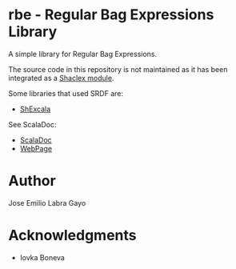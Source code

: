 rbe - Regular Bag Expressions Library
=========================

A simple library for Regular Bag Expressions. 

The source code in this repository is not maintained as it has been integrated as a [Shaclex module](https://github.com/labra/shaclex/tree/master/modules/rbe).

Some libraries that used SRDF are:

* [ShExcala](http://labra.github.io/ShExcala/)

See ScalaDoc:

* [ScalaDoc](http://labra.github.io/rbe/latest/api/)
* [WebPage](http://labra.github.io/rbe/)


# Author

Jose Emilio Labra Gayo

# Acknowledgments

* Iovka Boneva